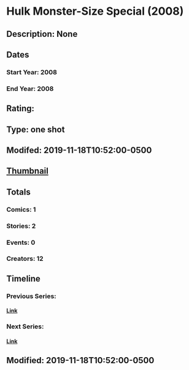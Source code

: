 # Hulk Monster-Size Special (2008)
## Description: None
## Dates
### Start Year: 2008
### End Year: 2008
## Rating: 
## Type: one shot
## Modifed: 2019-11-18T10:52:00-0500
## [Thumbnail](http://i.annihil.us/u/prod/marvel/i/mg/3/00/4bb5316273d80.jpg)
## Totals
### Comics: 1
### Stories: 2
### Events: 0
### Creators: 12
## Timeline
### Previous Series: 
#### [Link]()
### Next Series: 
#### [Link]()
## Modified: 2019-11-18T10:52:00-0500